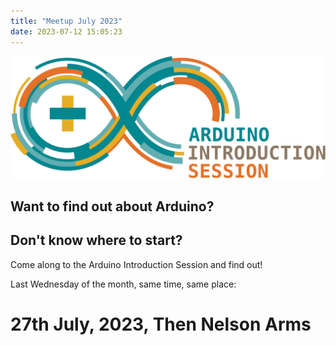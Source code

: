 ```yaml
---
title: "Meetup July 2023"
date: 2023-07-12 15:05:23
---
```


![Arduino Introduction Session](../../images/TMS_Ard_Int.svg)

## Want to find out about Arduino?

## Don't know where to start?

Come along to the Arduino Introduction Session and find out!

Last Wednesday of the month, same time, same place:

# 27th July, 2023,  Then Nelson Arms
